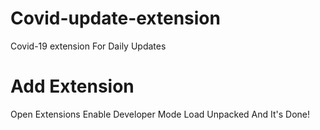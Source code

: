 # Covid-update-extension
Covid-19 extension For Daily Updates

# Add Extension
Open Extensions
Enable Developer Mode
Load Unpacked 
And It's Done!
